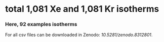 # total 1,081 Xe and 1,081 Kr isotherms

### Here, 92 examples isotherms

For all csv files can be downloaded in Zenodo: *10.5281/zenodo.8312801*.

